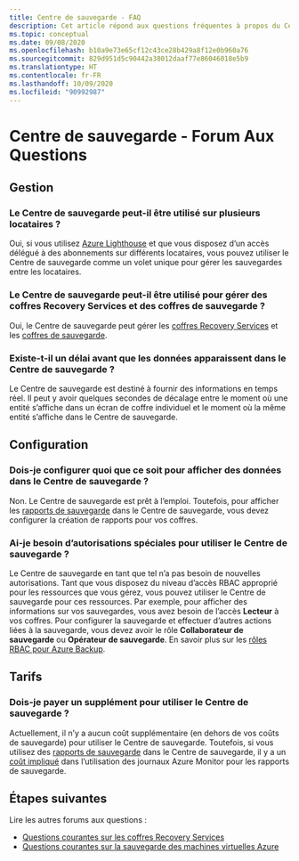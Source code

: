 ```yaml
---
title: Centre de sauvegarde - FAQ
description: Cet article répond aux questions fréquentes à propos du Centre de sauvegarde
ms.topic: conceptual
ms.date: 09/08/2020
ms.openlocfilehash: b10a9e73e65cf12c43ce28b429a8f12e0b960a76
ms.sourcegitcommit: 829d951d5c90442a38012daaf77e86046018e5b9
ms.translationtype: HT
ms.contentlocale: fr-FR
ms.lasthandoff: 10/09/2020
ms.locfileid: "90992987"
---
```

# <a name="backup-center---frequently-asked-questions"></a>Centre de sauvegarde - Forum Aux Questions

## <a name="management"></a>Gestion

### <a name="can-backup-center-be-used-across-tenants"></a>Le Centre de sauvegarde peut-il être utilisé sur plusieurs locataires ?

Oui, si vous utilisez [Azure Lighthouse](https://docs.microsoft.com/azure/lighthouse/overview) et que vous disposez d’un accès délégué à des abonnements sur différents locataires, vous pouvez utiliser le Centre de sauvegarde comme un volet unique pour gérer les sauvegardes entre les locataires.

### <a name="can-backup-center-be-used-to-manage-both-recovery-services-vaults-and-backup-vaults"></a>Le Centre de sauvegarde peut-il être utilisé pour gérer des coffres Recovery Services et des coffres de sauvegarde ?

Oui, le Centre de sauvegarde peut gérer les [coffres Recovery Services](https://docs.microsoft.com/azure/backup/backup-azure-recovery-services-vault-overview) et les [coffres de sauvegarde](backup-vault-overview.md).

### <a name="is-there-a-delay-before-data-surfaces-in-backup-center"></a>Existe-t-il un délai avant que les données apparaissent dans le Centre de sauvegarde ?

Le Centre de sauvegarde est destiné à fournir des informations en temps réel. Il peut y avoir quelques secondes de décalage entre le moment où une entité s’affiche dans un écran de coffre individuel et le moment où la même entité s’affiche dans le Centre de sauvegarde.

## <a name="configuration"></a>Configuration

### <a name="do-i-need-to-configure-anything-to-see-data-in-backup-center"></a>Dois-je configurer quoi que ce soit pour afficher des données dans le Centre de sauvegarde ?

Non. Le Centre de sauvegarde est prêt à l’emploi. Toutefois, pour afficher les [rapports de sauvegarde](https://docs.microsoft.com/azure/backup/configure-reports) dans le Centre de sauvegarde, vous devez configurer la création de rapports pour vos coffres.

### <a name="do-i-need-to-have-any-special-permissions-to-use-backup-center"></a>Ai-je besoin d’autorisations spéciales pour utiliser le Centre de sauvegarde ?

Le Centre de sauvegarde en tant que tel n’a pas besoin de nouvelles autorisations. Tant que vous disposez du niveau d’accès RBAC approprié pour les ressources que vous gérez, vous pouvez utiliser le Centre de sauvegarde pour ces ressources. Par exemple, pour afficher des informations sur vos sauvegardes, vous avez besoin de l’accès **Lecteur** à vos coffres. Pour configurer la sauvegarde et effectuer d’autres actions liées à la sauvegarde, vous devez avoir le rôle **Collaborateur de sauvegarde** ou **Opérateur de sauvegarde**. En savoir plus sur les [rôles RBAC pour Azure Backup](https://docs.microsoft.com/azure/backup/backup-rbac-rs-vault).

## <a name="pricing"></a>Tarifs

### <a name="do-i-need-to-pay-anything-extra-to-use-backup-explorer"></a>Dois-je payer un supplément pour utiliser le Centre de sauvegarde ?

Actuellement, il n’y a aucun coût supplémentaire (en dehors de vos coûts de sauvegarde) pour utiliser le Centre de sauvegarde. Toutefois, si vous utilisez des [rapports de sauvegarde](https://docs.microsoft.com/azure/backup/configure-reports) dans le Centre de sauvegarde, il y a un [coût impliqué](https://azure.microsoft.com/pricing/details/monitor/) dans l’utilisation des journaux Azure Monitor pour les rapports de sauvegarde.

## <a name="next-steps"></a>Étapes suivantes

Lire les autres forums aux questions :

* [Questions courantes sur les coffres Recovery Services](https://docs.microsoft.com/azure/backup/backup-azure-backup-faq)
* [Questions courantes sur la sauvegarde des machines virtuelles Azure](https://docs.microsoft.com/azure/backup/backup-azure-vm-backup-faq)
